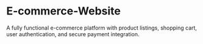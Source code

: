# E-commerce-Website
A fully functional e-commerce platform with product listings, shopping cart, user authentication, and secure payment integration.          
